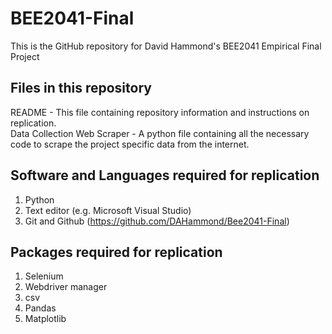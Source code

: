 # BEE2041-Final
This is the GitHub repository for David Hammond's BEE2041 Empirical Final Project

## Files in this repository 
README - This file containing repository information and instructions on replication.   
Data Collection Web Scraper - A python file containing all the necessary code to scrape the project specific data from the internet.   

## Software and Languages required for replication
1. Python  
2. Text editor (e.g. Microsoft Visual Studio)  
3. Git and Github (https://github.com/DAHammond/Bee2041-Final)  

## Packages required for replication
1. Selenium 
2. Webdriver manager
3. csv
4. Pandas
5. Matplotlib